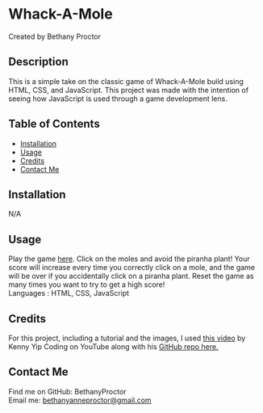# Whack-A-Mole
  Created by Bethany Proctor 

  ## Description
  This is a simple take on the classic game of Whack-A-Mole build using HTML, CSS, and JavaScript. This project was made with the intention of seeing how JavaScript is used through a game development lens.

  ## Table of Contents
  * [Installation](#installation)
  * [Usage](#usage)
  * [Credits](#credits)
  * [Contact Me](#contact-me)
  

  ## Installation
  N/A

  ## Usage
  Play the game <a href="">here</a>. Click on the moles and avoid the piranha plant! Your score will increase every time you correctly click on a mole, and the game will be over if you accidentally click on a piranha plant. Reset the game as many times you want to try to get a high score! 
  </br>
  Languages : HTML, CSS, JavaScript

  ## Credits
  For this project, including a tutorial and the images, I used <a href="https://youtu.be/ej8SatOj3V4?si=QHVy_sf4HfhWZpgM">this video</a> by Kenny Yip Coding on YouTube along with his <a href="https://github.com/ImKennyYip/whac-a-mole">GitHub repo here.</a>

  ## Contact Me
  Find me on GitHub: BethanyProctor
  </br>
  Email me: bethanyanneproctor@gmail.com

  
